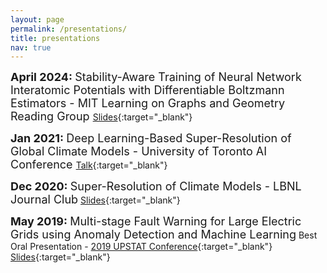 ```yaml
---
layout: page
permalink: /presentations/
title: presentations
nav: true
---
```


<font size="+1"> <b> April 2024: </b> Stability-Aware Training of Neural Network Interatomic Potentials with Differentiable Boltzmann Estimators - MIT Learning on Graphs and Geometry Reading Group </font>
[Slides](https://drive.google.com/file/d/16eoszG7NdYsxluMPsLOtFEHk9-3updoz/view?usp=sharing){:target="\_blank"}

<font size="+1"> <b> Jan 2021: </b> Deep Learning-Based Super-Resolution of Global Climate Models - University of Toronto AI Conference </font>
[Talk](https://youtu.be/rjh0C0lDsWk?t=28133){:target="\_blank"}

<font size="+1"> <b> Dec 2020: </b> Super-Resolution of Climate Models - LBNL Journal Club</font>
[Slides](https://drive.google.com/file/d/1bsqHDbr78zUIZCHvOqTqP8yzafKdgfa-/view?usp=sharing){:target="\_blank"}

<font size="+1"> <b>May 2019: </b> Multi-stage Fault Warning for Large Electric Grids using Anomaly Detection and Machine Learning</font>
Best Oral Presentation - [2019 UPSTAT Conference](https://www.rochester.edu/up-stat/index.html){:target="\_blank"}
<br>
[Slides](https://drive.google.com/file/d/1gLdVFylFItBFt_upTZjglXMqfeg9hnCM/view?usp=sharing){:target="\_blank"}



